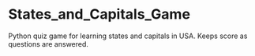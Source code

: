 # States_and_Capitals_Game
Python quiz game for learning states and capitals in USA. Keeps score as questions are answered.


